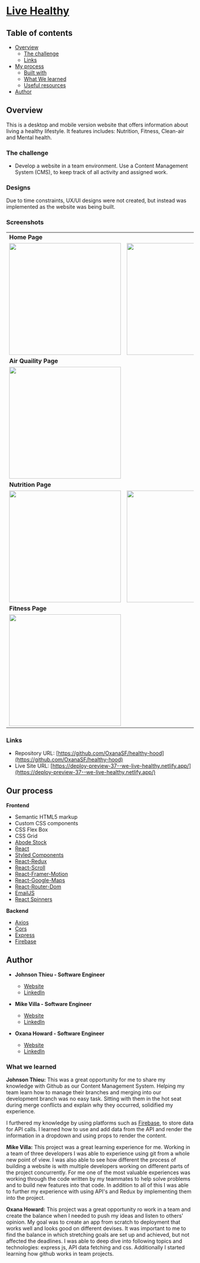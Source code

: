 # [Live Healthy](https://deploy-preview-37--we-live-healthy.netlify.app/)

## Table of contents

- [Overview](#overview)
  - [The challenge](#the-challenge)
  - [Links](#links)
- [My process](#my-process)
  - [Built with](#built-with)
  - [What We learned](#what-i-learned)
  - [Useful resources](#useful-resources)
- [Author](#author)

## Overview

This is a desktop and mobile version website that offers information about living a healthy lifestyle. It features includes: Nutrition, Fitness, Clean-air and Mental health.

### The challenge

- Develop a website in a team environment. Use a Content Management System (CMS), to keep track of all activity and assigned work.

### Designs

Due to time constraints, UX/UI designs were not created, but instead was implemented as the website was being built.

### Screenshots

<table>
  <tr>
    <td><b>Home Page</td>     
  </tr>
  <tr>
    <td valign="top"><img src="https://user-images.githubusercontent.com/38548029/179036015-a580da45-4264-45c2-b31c-eb9610e89e94.png" width="300" /></td>
    <td valign="top"><img src="https://user-images.githubusercontent.com/38548029/179036089-3016abe7-ecab-46ce-9c0b-e6f8160d233f.png" width="300" /></td>
    <td valign="top"><img src="https://user-images.githubusercontent.com/38548029/179036104-e38e722d-6d42-497e-8420-32f30f41ecce.png" width="300" /></td>
  </tr>
  <tr>
    <td><b>Air Quaility Page</td>
  </tr>
  <tr>
    <td valign="top"><img src="https://user-images.githubusercontent.com/38548029/179036104-e38e722d-6d42-497e-8420-32f30f41ecce.png" width="300" /></td>
  </tr>
  <tr>
    <td><b>Nutrition Page</td>     
  </tr>
  <tr>
    <td valign="top"><img src="https://user-images.githubusercontent.com/38548029/179036117-d0cb9977-8b44-4294-a969-f45266062fe1.png" width="300" /></td>
    <td valign="top"><img src="https://user-images.githubusercontent.com/38548029/179050441-2f44de96-d52c-4d4b-bb47-20b400e58c97.png" width="300" /></td>
  </tr>
  <tr>
    <td><b>Fitness Page</td>
  <tr>
    <td valign="top"><img src="https://user-images.githubusercontent.com/38548029/179036140-d582cd07-d2d8-4884-a1db-7828a9aff7df.png" width="300" /></td>
  </tr>
 </table>

### Links

- Repository URL: [https://github.com/OxanaSF/healthy-hood](https://github.com/OxanaSF/healthy-hood)
- Live Site URL: [https://deploy-preview-37--we-live-healthy.netlify.app/](https://deploy-preview-37--we-live-healthy.netlify.app/)

## Our process

**Frontend**

- Semantic HTML5 markup
- Custom CSS components
- CSS Flex Box
- CSS Grid
- [Abode Stock](stock.adobe.com/)
- [React](https://reactjs.org/)
- [Styled Components](https://styled-components.com/)
- [React-Redux](https://redux.js.org/usage/)
- [React-Scroll](https://www.npmjs.com/package/react-scroll)
- [React-Framer-Motion](https://www.framer.com/motion/)
- [React-Google-Maps](https://www.npmjs.com/package/@react-google-maps/api)
- [React-Router-Dom](https://www.npmjs.com/package/react-router-dom)
- [EmailJS](https://www.emailjs.com/)
- [React Spinners](https://www.npmjs.com/package/react-spinners)

**Backend**

- [Axios](https://www.npmjs.com/package/axios#axios-api)
- [Cors](https://www.npmjs.com/package/cors)
- [Express](https://www.npmjs.com/package/express)
- [Firebase](https://firebase.google.com/)

## Author

- **Johnson Thieu - Software Engineer**

  - [Website](https://mynameisjohnson.github.io/react-portfolio/)
  - [LinkedIn](https://www.linkedin.com/in/johnson-thieu/)

- **Mike Villa - Software Engineer**

  - [Website](https://mikegv.github.io/portfolio/)
  - [LinkedIn](https://www.linkedin.com/in/michael-villa-338a0567/)

- **Oxana Howard - Software Engineer**
  - [Website](https://oxana-howard.com/)
  - [LinkedIn](https://www.linkedin.com/in/oxana-howard/)

### What we learned

**Johnson Thieu:**
This was a great opportunity for me to share my knowledge with Github as our Content Management System. Helping my team learn how to manage their branches and merging into our development branch was no easy task. Sitting with them in the hot seat during merge conflicts and explain why they occurred, solidified my experience.

I furthered my knowledge by using platforms such as [Firebase](https://firebase.google.com/), to store data for API calls. I learned how to use and add data from the API and render the information in a dropdown and using props to render the content.

**Mike Villa:**
This project was a great learning experience for me. Working in a team of three developers I was able to experience using git from a whole new point of view. I was also able to see how different the process of building a website is with multiple developers working on different parts of the project concurrently. For me one of the most valuable experiences was working through the code written by my teammates to help solve problems and to build new features into that code. In addition to all of this I was able to further my experience with using API's and Redux by implementing them into the project.

**Oxana Howard:**
This project was a great opportunity ro work in a team and create the balance when I needed to push my ideas and listen to others' opinion. My goal was to create an app from scratch to deployment that works well and looks good on different devises. It was important to me to find the balance in which stretching goals are set up and achieved, but not affected the deadlines. I was able to deep dive into following topics and technologies: express js, API data fetching and css. Additionally I started learning how github  works in team projects. 